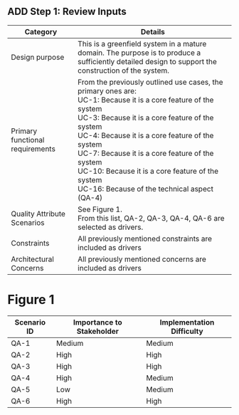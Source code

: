 ## ADD Step 1: Review Inputs

| Category                        | Details                                                      |
| ------------------------------- | ------------------------------------------------------------ |
| Design purpose                  | This is a greenfield system in a mature domain. The purpose is to produce a sufficiently detailed design to support the construction of the system. |
| Primary functional requirements | From the previously outlined use cases, the primary ones are: <br>UC-1: Because it is a core feature of the system<br>UC-3: Because it is a core feature of the system<br>UC-4: Because it is a core feature of the system<br>UC-7: Because it is a core feature of the system<br/>UC-10: Because it is a core feature of the system<br>UC-16: Because of the technical aspect (QA-4)</br> |
| Quality Attribute Scenarios     | See Figure 1. <br>From this list, QA-2, QA-3, QA-4, QA-6 are selected as drivers.</br> |
| Constraints                     | All previously mentioned constraints are included as drivers |
| Architectural Concerns          | All previously mentioned concerns are included as drivers    |


# Figure 1
| Scenario ID | Importance to Stakeholder | Implementation Difficulty |
| ----------- | ------------------------- | ------------------------- |
| QA-1        | Medium                    | Medium                    |
| QA-2        | High                      | High                      |
| QA-3        | High                      | High                      |
| QA-4        | High                      | Medium                    |
| QA-5        | Low                       | Medium                    |
| QA-6        | High                      | High                      |

